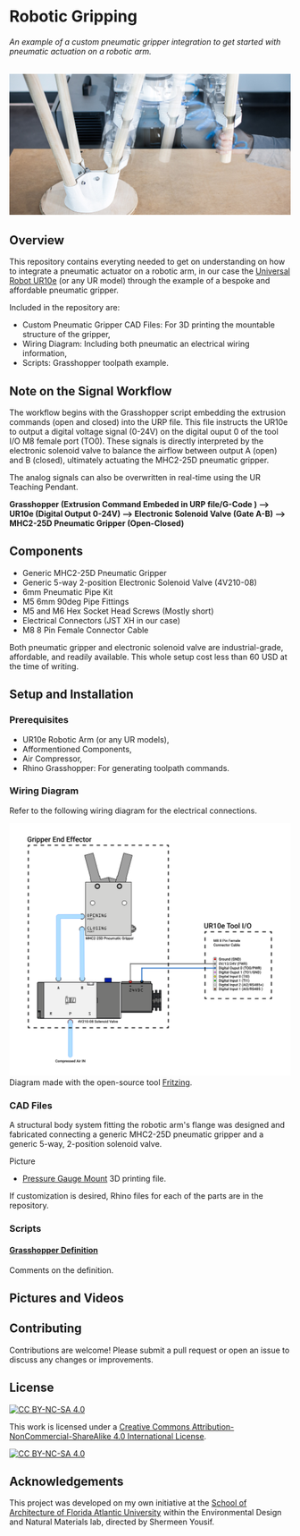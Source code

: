 # Robotic Gripping
###### An example of a custom pneumatic gripper integration to get started with pneumatic actuation on a robotic arm.

![GripperMovement](Pictures/GripperMovment.jpg)

## Overview
This repository contains everyting needed to get on understanding on how to integrate a pneumatic actuator on a robotic arm, in our case the [Universal Robot UR10e](https://www.universal-robots.com/products/ur10-robot/) (or any UR model) through the example of a bespoke and affordable pneumatic gripper.

Included in the repository are:

- Custom Pneumatic Gripper CAD Files: For 3D printing the mountable structure of the gripper,
- Wiring Diagram: Including both pneumatic an electrical wiring information,
- Scripts: Grasshopper toolpath example.

## Note on the Signal Workflow

The workflow begins with the Grasshopper script embedding the extrusion commands (open and closed) into the URP file. This file instructs the UR10e to output a digital voltage signal (0-24V) on the digital ouput 0 of the tool I/O M8 female port (TO0). These signals is directly interpreted by the electronic solenoid valve to balance the airflow between output A (open) and B (closed), ultimately actuating the MHC2-25D pneumatic gripper.

The analog signals can also be overwritten in real-time using the UR Teaching Pendant.

**Grasshopper (Extrusion Command Embeded in URP file/G-Code ) ⟶ UR10e (Digital Output 0-24V) ⟶ Electronic Solenoid Valve (Gate A-B) ⟶ MHC2-25D Pneumatic Gripper (Open-Closed)**

## Components

- Generic MHC2-25D Pneumatic Gripper
- Generic 5-way 2-position Electronic Solenoid Valve (4V210-08)
- 6mm Pneumatic Pipe Kit 
- M5 6mm 90deg Pipe Fittings
- M5 and M6 Hex Socket Head Screws (Mostly short)
- Electrical Connectors (JST XH in our case)
- M8 8 Pin Female Connector Cable

Both pneumatic gripper and electronic solenoid valve are industrial-grade, affordable, and readily available.
This whole setup cost less than 60 USD at the time of writing.

## Setup and Installation
### Prerequisites

- UR10e Robotic Arm (or any UR models),
- Afformentioned Components,
- Air Compressor,
- Rhino Grasshopper: For generating toolpath commands.

### Wiring Diagram

Refer to the following wiring diagram for the electrical connections.

![Wiring_Diagram](Wiring_Diagram/Wiring_Diagram.svg)
Diagram made with the open-source tool [Fritzing](https://fritzing.org/).

### CAD Files

A structural body system fitting the robotic arm's flange was designed and fabricated connecting a generic MHC2-25D pneumatic gripper and a generic 5-way, 2-position solenoid valve.

Picture

- [Pressure Gauge Mount](Mounts/Print_WASP_Gauge_Mount.stl) 3D printing file.

If customization is desired, Rhino files for each of the parts are in the repository.

### Scripts

#### [Grasshopper Definition](Grasshopper/Basic_Robotic_Extrusion_WASP.gh)
Comments on the definition.

## Pictures and Videos

## Contributing

Contributions are welcome! Please submit a pull request or open an issue to discuss any changes or improvements.

## License

[![CC BY-NC-SA 4.0][cc-by-nc-sa-shield]][cc-by-nc-sa]

This work is licensed under a
[Creative Commons Attribution-NonCommercial-ShareAlike 4.0 International License][cc-by-nc-sa].

[![CC BY-NC-SA 4.0][cc-by-nc-sa-image]][cc-by-nc-sa]

[cc-by-nc-sa]: http://creativecommons.org/licenses/by-nc-sa/4.0/
[cc-by-nc-sa-image]: https://licensebuttons.net/l/by-nc-sa/4.0/88x31.png
[cc-by-nc-sa-shield]: https://img.shields.io/badge/License-CC%20BY--NC--SA%204.0-lightgrey.svg

## Acknowledgements

This project was developed on my own initiative at the [School of Architecture of Florida Atlantic University](https://www.fau.edu/artsandletters/architecture/) within the Environmental Design and Natural Materials lab, directed by Shermeen Yousif.
